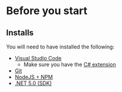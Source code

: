 # Before you start

## Installs

You will need to have installed the following:
- [Visual Studio Code](https://code.visualstudio.com/download)
    - Make sure you have the [C# extension](https://marketplace.visualstudio.com/items?itemName=ms-dotnettools.csharp)
- [Git](https://git-scm.com/)
- [NodeJS + NPM](https://nodejs.org/en/download/)
- [.NET 5.0 (SDK)](https://dotnet.microsoft.com/download)
